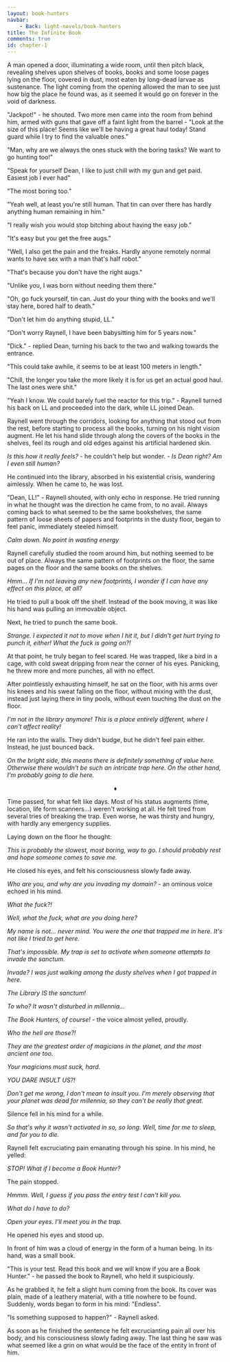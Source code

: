 ```yaml
---
layout: book-hunters
navbar:
    - Back: light-novels/book-hunters
title: The Infinite Book
comments: true
id: chapter-1
---
```

  A man opened a door, illuminating a wide room, until then pitch black, revealing shelves upon shelves of books, books and some
  loose pages lying on the floor, covered in dust, most eaten by long-dead larvae as sustenance. The light coming from the opening
  allowed the man to see just how big the place he found was, as it seemed it would go on forever in the void of darkness.

  "Jackpot!" - he shouted. Two more men came into the room from behind him, armed with guns that gave off a faint light
  from the barrel - "Look at the size of this place! Seems like we'll be having a great haul today! Stand guard while I
  try to find the valuable ones."

  "Man, why are we always the ones stuck with the boring tasks? We want to go hunting too!"

  "Speak for yourself Dean, I like to just chill with my gun and get paid. Easiest job I ever had"

  "The most boring too."

  "Yeah well, at least you're still human. That tin can over there has hardly anything human remaining in him."

  "I really wish you would stop bitching about having the easy job."

  "It's easy but you get the free augs."

  "Well, I also get the pain and the freaks. Hardly anyone remotely normal wants to have sex with a man that's half robot."

  "That's because you don't have the right augs."

  "Unlike you, I was born without needing them there."

  "Oh, go fuck yourself, tin can. Just do your thing with the books and we'll stay here, bored half to death."

  "Don't let him do anything stupid, LL."

  "Don't worry Raynell, I have been babysitting him for 5 years now."

  "Dick." - replied Dean, turning his back to the two and walking towards the entrance.

  "This could take awhile, it seems to be at least 100 meters in length."

  "Chill, the longer you take the more likely it is for us get an actual good haul. The last ones were shit."

  "Yeah I know. We could barely fuel the reactor for this trip." - Raynell turned his back on LL and proceeded into the dark, while LL joined Dean.

  Raynell went through the corridors, looking for anything that stood out from the rest, before starting to process all
  the books, turning on his night vision augment. He let his hand slide through along the covers of the books in the
  shelves, feel its rough and old edges against his artificial hardened skin.

  *Is this how it really feels?* - he couldn't help but wonder. - *Is Dean right? Am I even still human?*

   He continued into the library, absorbed in his existential crisis, wandering aimlessly. When he came to, he was lost.

   "Dean, LL!" - Raynell shouted, with only echo in response. He tried running in what he thought was the direction he came from, to no avail.
   Always coming back to what seemed to be the same bookshelves, the same pattern of loose sheets of papers and footprints in the dusty floor,
   began to feel panic, immediately steeled himself.

   *Calm down. No point in wasting energy*

   Raynell carefully studied the room around him, but nothing seemed to be out of place. Always the same pattern of footprints
   on the floor, the same pages on the floor and the same books on the shelves.

   *Hmm... If I'm not leaving any new footprints, I wonder if I can have any effect on this place, at all?*

   He tried to pull a book off the shelf. Instead of the book moving, it was like his hand was pulling an immovable object.

   Next, he tried to punch the same book.

   *Strange. I expected it not to move when I hit it, but I didn't get hurt trying to punch it, either! What the fuck is going on?!*

   At that point, he truly began to feel scared. He was trapped, like a bird in a cage, with cold sweat dripping from near
   the corner of his eyes. Panicking, he threw more and more punches, all with no effect.

   After pointlessly exhausting himself, he sat on the floor, with his arms over his knees and his sweat falling on the floor,
   without mixing with the dust, instead just laying there in tiny pools, without even touching the dust on the floor.

   *I'm not in the library anymore! This is a place entirely different, where I can't affect reality!*

   He ran into the walls. They didn't budge, but he didn't feel pain either. Instead, he just bounced back.

   *On the bright side, this means there is definitely something of value here. Otherwise there wouldn't be such an intricate trap here.*
   *On the other hand, I'm probably going to die here.*

   <center>&diams;</center>

   Time passed, for what felt like days. Most of his status augments (time, location, life form scanners...) weren't working at all.
   He felt tired from several tries of breaking the trap. Even worse, he was thirsty and hungry, with hardly any emergency supplies.

   Laying down on the floor he thought:

   *This is probably the slowest, most boring, way to go. I should probably rest and hope someone comes to save me.*

   He closed his eyes, and felt his consciousness slowly fade away.

   *Who are you, and why are you invading my domain?* - an ominous voice echoed in his mind.

   *What the fuck?!*

   *Well, what the fuck, what are you doing here?*

   *My name is not... never mind. You were the one that trapped me in here. It's not like I tried to get here.*

   *That's impossible. My trap is set to activate when someone attempts to invade the sanctum.*

   *Invade? I was just walking among the dusty shelves when I got trapped in here.*

   *The Library IS the sanctum!*

   *To who? It wasn't disturbed in millennia...*

   *The Book Hunters, of course!* - the voice almost yelled, proudly.

   *Who the hell are those?!*

   *They are the greatest order of magicians in the planet, and the most ancient one too.*

   *Your magicians must suck, hard.*

   *YOU DARE INSULT US?!*

   *Don't get me wrong, I don't mean to insult you. I'm merely observing that your planet was dead for millennia, so they
   can't be really that great.*

   Silence fell in his mind for a while.

   *So that's why it wasn't activated in so, so long. Well, time for me to sleep, and for you to die.*

   Raynell felt excruciating pain emanating through his spine. In his mind, he yelled:

   *STOP! What if I become a Book Hunter?*

   The pain stopped.

   *Hmmm. Well, I guess if you pass the entry test I can't kill you.*

   *What do I have to do?*

   *Open your eyes. I'll meet you in the trap.*

   He opened his eyes and stood up.

   In front of him was a cloud of energy in the form of a human being. In its hand, was a small book.

   "This is your test. Read this book and we will know if you are a Book Hunter." - he passed the book to Raynell, who held
   it suspiciously.

   As he grabbed it, he felt a slight hum coming from the book. Its cover was plain, made of a leathery material, with a
   title nowhere to be found. Suddenly, words began to form in his mind: "Endless".

   "Is something supposed to happen?" - Raynell asked.

   As soon as he finished the sentence he felt excrucianting pain all over his body,
   and his consciousness slowly fading away. The last thing he saw was what seemed like a grin on what would be the face
   of the entity in front of him.
